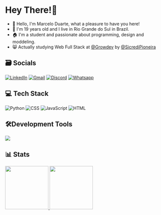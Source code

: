 # Hey There!👋
- 📌 Hello, I'm Marcelo Duarte, what a pleasure to have you here!
- 📖 I'm 19 years old and I live in Rio Grande do Sul in Brazil.
- 🏠 I'm a student and passionate about programming, design and moddeling.
- 😸 Actually studying Web Full Stack at <a href="https://www.growdev.com.br/" target="_blank" title="Link para o Site da Growdev">@Growdev<a/> by
  <a href="https://sicredipioneira.com.br/" target="_blank" title="Link para o Site da Sicredi Pioneira">@SicrediPioneira<a/>

## 🗃️ Socials
[![LinkedIn](https://img.shields.io/badge/LinkedIn-0077B5?style=for-the-badge&logo=linkedin&logoColor=white)](https://www.linkedin.com/in/marcelo-duarte-a1268625a/)
[![Gmail](https://img.shields.io/badge/Gmail-D14836?style=for-the-badge&logo=gmail&logoColor=white)](mailto:contato.marccelo125@gmail.com)
[![Discord](https://img.shields.io/badge/Discord-7289DA?style=for-the-badge&logo=discord&logoColor=white)](https://discord.com/channels/@marccelo125)
[![Whatsapp](https://img.shields.io/badge/WhatsApp-25D366?style=for-the-badge&logo=whatsapp&logoColor=white)](https://api.whatsapp.com/send?phone=5551999995918)

## 💻 Tech Stack
![Python](https://img.shields.io/badge/Python-6311d6?style=for-the-badge&logo=python&logoColor=white)
![CSS](https://img.shields.io/badge/CSS3-2d84e0?style=for-the-badge&logo=css3&logoColor=white)
![JavaScript](https://img.shields.io/badge/JavaScript-1f1f1f?style=for-the-badge&logo=javascript&logoColor=yellow)
![HTML](https://img.shields.io/badge/Html5-f25e02?style=for-the-badge&logo=html5&logoColor=white)

## 🛠️Development Tools
<p align="left">
  <a href="https://skillicons.dev">
    <img src="https://skillicons.dev/icons?i=vscode,ps,pr,github,git,figma,," />
  </a>
</p>

## 📊 Stats
<div align="left">
  <a href="https://github.com/marccelo125">
  <img height="140em" src="https://github-readme-stats.vercel.app/api?username=marccelo125&show_icons=true&theme=dark&include_all_commits=true&count_private=true"/_>
  <img height="140em" src="https://github-readme-stats.vercel.app/api/top-langs/?username=marccelo125&layout=compact&langs_count=7&theme=dark"/_>
</div>
